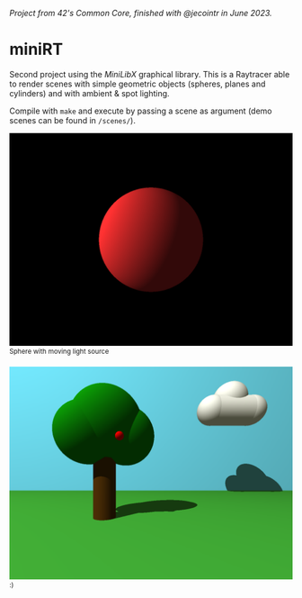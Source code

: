 *Project from 42's Common Core, finished with @jecointr in June 2023.*

# miniRT
Second project using the *MiniLibX* graphical library. This is a Raytracer able to render scenes with simple geometric objects (spheres, planes and cylinders) and with ambient & spot lighting.

Compile with `make` and execute by passing a scene as argument (demo scenes can be found in `/scenes/`).


![Demo sphere](/img/sphere.gif)
<sup>Sphere with moving light source</sup>

![arbre lol](/img/arbre.png)
<sup>:)</sup>

